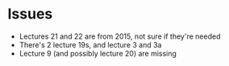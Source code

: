# Issues
- Lectures 21 and 22 are from 2015, not sure if they're needed
- There's 2 lecture 19s, and lecture 3 and 3a
- Lecture 9 (and possibly lecture 20) are missing

